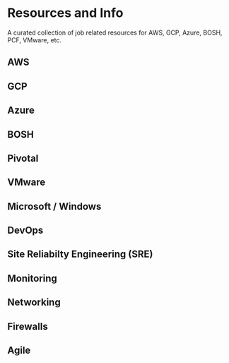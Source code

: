 # Resources and Info
A curated collection of job related resources for AWS, GCP, Azure, BOSH, PCF, VMware, etc.

## AWS

## GCP

## Azure

## BOSH

## Pivotal

## VMware

## Microsoft / Windows

## DevOps

## Site Reliabilty Engineering (SRE)

## Monitoring

## Networking

## Firewalls

## Agile


